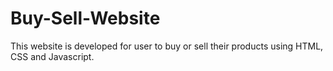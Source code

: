 # Buy-Sell-Website
This website is developed for user to buy or sell their products using HTML, CSS and Javascript.
